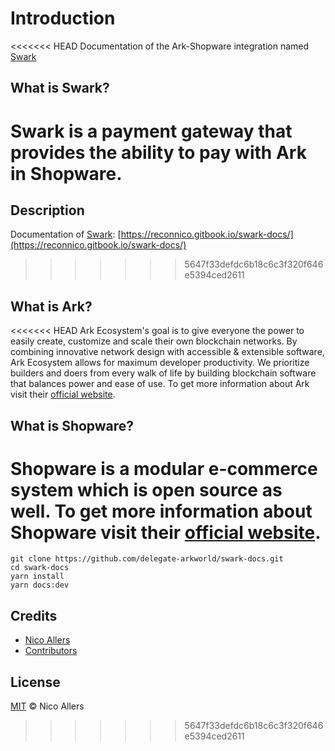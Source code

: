 # Introduction

<<<<<<< HEAD
Documentation of the Ark-Shopware integration named [Swark](https://github.com/reConNico/swark)

## What is Swark?

Swark is a payment gateway that provides the ability to pay with Ark in Shopware.
=======
## Description

Documentation of [Swark](https://github.com/delegate-arkworld/swark): [https://reconnico.gitbook.io/swark-docs/](https://reconnico.gitbook.io/swark-docs/)
>>>>>>> 5647f33defdc6b18c6c3f320f646e5394ced2611

## What is Ark?

<<<<<<< HEAD
Ark Ecosystem's goal is to give everyone the power to easily create, customize and scale their own blockchain networks. By combining innovative network design with accessible & extensible software, Ark Ecosystem allows for maximum developer productivity. We prioritize builders and doers from every walk of life by building blockchain software that balances power and ease of use. To get more information about Ark visit their [official website](https://ark.io/).

## What is Shopware?

Shopware is a modular e-commerce system which is open source as well. To get more information about Shopware visit their [official website](https://en.shopware.com/).
=======
```text
git clone https://github.com/delegate-arkworld/swark-docs.git
cd swark-docs
yarn install
yarn docs:dev
```

## Credits

* [Nico Allers](https://github.com/reconnico)
* [Contributors](https://github.com/delegate-arkworld/swark-docs/tree/25ca97d6aeef97afe6d49826012e568bfa8f99c1/contributors/README.md)

## License

[MIT](https://github.com/delegate-arkworld/swark-docs/tree/25ca97d6aeef97afe6d49826012e568bfa8f99c1/LICENSE/README.md) © Nico Allers

>>>>>>> 5647f33defdc6b18c6c3f320f646e5394ced2611
